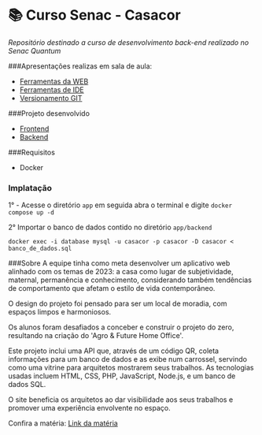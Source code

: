 # 📚 Curso Senac - Casacor

*Repositório destinado a curso de desenvolvimento back-end realizado no Senac Quantum*




###Apresentações realizas em sala de aula:
* [Ferramentas da WEB](https://github.com/luizinlara/casacor/blob/main/APRESENTA%C3%87%C3%95ES/Versionamento-git.pdf)
* [Ferramentas de IDE](https://github.com/luizinlara/casacor/blob/main/APRESENTA%C3%87%C3%95ES/Ferramentas-IDE.pdf)
* [Versionamento GIT](https://github.com/luizinlara/casacor/blob/main/APRESENTA%C3%87%C3%95ES/Ferramentas-da-web.pdf)


###Projeto desenvolvido
* [Frontend](https://github.com/luizinlara/casacor/tree/main/app)
* [Backend](https://github.com/luizinlara/casacor/tree/main/app/backend)

###Requisitos

- Docker

### Implatação
1° - Acesse o diretório `app` em seguida abra o terminal e digite `docker compose up -d`

2° Importar o banco de dados contido no diretório `app/backend`

`docker exec -i database mysql -u casacor -p casacor -D casacor < banco_de_dados.sql`


###Sobre
A equipe tinha como meta desenvolver um aplicativo web alinhado com os temas de 2023: a casa como lugar de subjetividade, maternal, permanência e conhecimento, considerando também tendências de comportamento que afetam o estilo de vida contemporâneo.

O design do projeto foi pensado para ser um local de moradia, com espaços limpos e harmoniosos.

Os alunos foram desafiados a conceber e construir o projeto do zero, resultando na criação do 'Agro & Future Home Office'.

Este projeto inclui uma API que, através de um código QR, coleta informações para um banco de dados e as exibe num carrossel, servindo como uma vitrine para arquitetos mostrarem seus trabalhos. As tecnologias usadas incluem HTML, CSS, PHP, JavaScript, Node.js, e um banco de dados SQL.

O site beneficia os arquitetos ao dar visibilidade aos seus trabalhos e promover uma experiência envolvente no espaço.

Confira a matéria: [Link da matéria](https://plenariomt.com/alunos-do-senac-mt-apresentam-projetos-na-casacor-2023/?fbclid=PAAaabTmAIVyjo59_oqHhuCZ7W7PSQkAI08KX4gXPgoMyfHIZv2wMJyXmHMdM_aem_Afocu4TIppXsu0aIwF_POzoq6TYFaA5Bft5fcTX_-80zSmL4_mLPefct9wFx1_evFnk)
